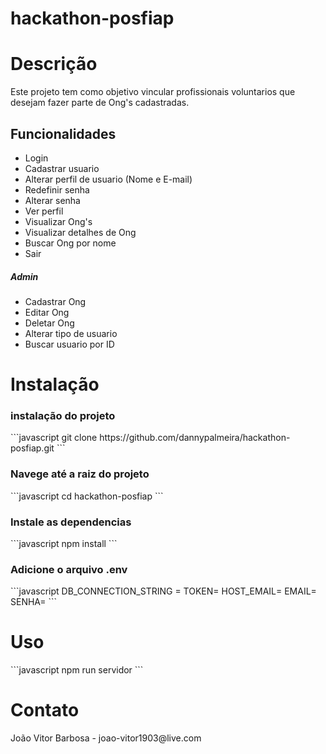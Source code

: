 # hackathon-posfiap

<h1>Descrição</h1>
  Este projeto tem como objetivo vincular profissionais voluntarios que desejam fazer parte de Ong's cadastradas.

  <h2>Funcionalidades</h2>

<ul>
  <li>Login</li>
  <li>Cadastrar usuario</li>
  <li>Alterar perfil de usuario (Nome e E-mail)</li>
  <li>Redefinir senha</li>
  <li>Alterar senha</li>
  <li>Ver perfil</li>

  <li>Visualizar Ong's</li>
  <li>Visualizar detalhes de Ong</li>
  <li>Buscar Ong por nome</li>
  <li>Sair</li>
</ul>

<h5>Admin</h5>
<ul>
  <li>Cadastrar Ong</li>
  <li>Editar Ong</li>
  <li>Deletar Ong</li>
  <li>Alterar tipo de usuario</li>
  <li>Buscar usuario por ID</li>
</ul>

<h1>Instalação</h1>

<h3>instalação do projeto</h3>
```javascript
git clone https://github.com/dannypalmeira/hackathon-posfiap.git
```

<h3>Navege até a raiz do projeto</h3>
```javascript
cd hackathon-posfiap
```

<h3>Instale as dependencias</h3>
```javascript
npm install
```

<h3>Adicione o arquivo .env</h3>
```javascript
DB_CONNECTION_STRING = 
TOKEN=
HOST_EMAIL=
EMAIL=
SENHA=
```

<h1>Uso</h1>
```javascript
npm run servidor
```

<h1>Contato</h1>
João Vitor Barbosa - joao-vitor1903@live.com
